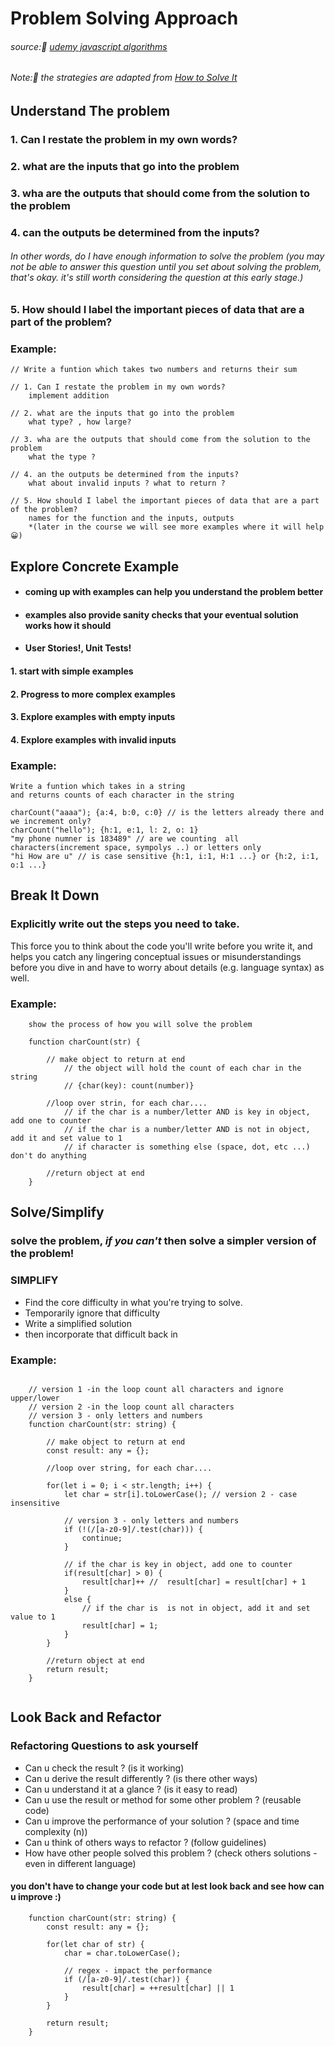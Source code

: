 # Problem Solving Approach

###### source:🔗 [udemy javascript algorithms ][1]
###### Note:📖 the strategies are adapted from [_How to Solve It_][2]

## Understand The problem 
### 1. Can I restate the problem in my own words?
### 2. what are the inputs that go into the problem
### 3. wha are the outputs that should come from the solution to the problem
### 4. can the outputs be determined from the inputs?
###### In other words, do I have enough information to solve the problem (you may not be able to answer this question until you set about solving the problem, that's okay. it's still worth considering the question at this early stage.)
### 5. How should I label the important pieces of data that are a part of the problem?

### Example: 
    // Write a funtion which takes two numbers and returns their sum

    // 1. Can I restate the problem in my own words?
        implement addition

    // 2. what are the inputs that go into the problem
        what type? , how large? 

    // 3. wha are the outputs that should come from the solution to the problem
        what the type ?

    // 4. an the outputs be determined from the inputs?
        what about invalid inputs ? what to return ?

    // 5. How should I label the important pieces of data that are a part of the problem?
        names for the function and the inputs, outputs 
        *(later in the course we will see more examples where it will help 😀)


## Explore Concrete Example

* #### coming up with examples can help you understand the problem better
* #### examples also provide sanity checks that your eventual solution works how it should
* #### User Stories!, Unit Tests!

#### 1. start with simple examples 
#### 2. Progress to more complex examples
#### 3. Explore examples with empty inputs
#### 4. Explore examples with invalid inputs

### Example:

    Write a funtion which takes in a string
    and returns counts of each character in the string

    charCount("aaaa"); {a:4, b:0, c:0} // is the letters already there and we increment only?  
    charCount("hello"); {h:1, e:1, l: 2, o: 1}
    "my phone numner is 183489" // are we counting  all characters(increment space, sympolys ..) or letters only
    "hi How are u" // is case sensitive {h:1, i:1, H:1 ...} or {h:2, i:1, o:1 ...}

## Break It Down 

### Explicitly write out the steps you need to take.

This force you to think about the code you'll write before you write it,
and helps you catch any lingering conceptual issues or misunderstandings
before you dive in and have to worry about details (e.g. language syntax) as well.

### Example: 

````
    show the process of how you will solve the problem 
    
    function charCount(str) {
        
        // make object to return at end
            // the object will hold the count of each char in the string
            // {char(key): count(number)}
        
        //loop over strin, for each char....
            // if the char is a number/letter AND is key in object, add one to counter
            // if the char is a number/letter AND is not in object, add it and set value to 1
            // if character is something else (space, dot, etc ...) don't do anything 
        
        //return object at end           
    }
````

## Solve/Simplify

### solve the problem, _if you can't_ then solve a simpler version of the problem!

### SIMPLIFY

* Find the core difficulty in what you're trying to solve.
* Temporarily ignore that difficulty
* Write a simplified solution
* then incorporate that difficult back in


### Example:

````    

    // version 1 -in the loop count all characters and ignore upper/lower
    // version 2 -in the loop count all characters
    // version 3 - only letters and numbers
    function charCount(str: string) {
    
        // make object to return at end
        const result: any = {};
        
        //loop over string, for each char....
        
        for(let i = 0; i < str.length; i++) {
            let char = str[i].toLowerCase(); // version 2 - case insensitive
    
            // version 3 - only letters and numbers
            if (!(/[a-z0-9]/.test(char))) {
                continue;
            }
    
            // if the char is key in object, add one to counter
            if(result[char] > 0) {
                result[char]++ //  result[char] = result[char] + 1
            }
            else {
                // if the char is  is not in object, add it and set value to 1
                result[char] = 1;
            }
        }
    
        //return object at end
        return result;
    }   
 
````

## Look Back and Refactor

### Refactoring Questions to ask yourself

* Can u check the result ? (is it working)
* Can u derive the result differently ? (is there other ways)
* Can u understand it at a glance ? (is it easy to read)
* Can u use the result or method for some other problem ? (reusable code)
* Can u improve the performance of your solution ? (space and time complexity (n))
* Can u think of others  ways to refactor ? (follow guidelines)
* How have other people solved this problem ? (check others solutions - even in different language)

#### you don't have to change your code but at lest look back and see how can u improve :)

````
    function charCount(str: string) {
        const result: any = {};
        
        for(let char of str) {
            char = char.toLowerCase();

            // regex - impact the performance
            if (/[a-z0-9]/.test(char)) {
                result[char] = ++result[char] || 1
            }
        }
        
        return result;
    }
````


[1]: https://www.udemy.com/course/js-algorithms-and-data-structures-masterclass/
[2]: https://www.amazon.com/gp/product/B0073X0IOA/ref=x_gr_bb_kindle?caller=Goodreads&tag=x_gr_bb_kindle-20